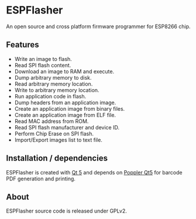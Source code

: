 # ESPFlasher
An open source and cross platform firmware programmer for ESP8266 chip.

## Features
- Write an image to flash.
- Read SPI flash content.
- Download an image to RAM and execute.
- Dump arbitrary memory to disk.
- Read arbitrary memory location.
- Write to arbitrary memory location.
- Run application code in flash.
- Dump headers from an application image.
- Create an application image from binary files.
- Create an application image from ELF file.
- Read MAC address from ROM.
- Read SPI flash manufacturer and device ID.
- Perform Chip Erase on SPI flash.
- Import/Export images list to text file.

## Installation / dependencies
ESPFlasher is created with [Qt 5](http://www.qt.io/) and depends on [Poppler Qt5](http://poppler.freedesktop.org/) for barcode PDF generation and printing.
## About
ESPFlasher source code is released under GPLv2.
